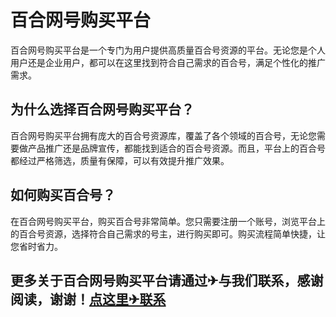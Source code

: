 # 百合网号购买平台

百合网号购买平台是一个专门为用户提供高质量百合号资源的平台。无论您是个人用户还是企业用户，都可以在这里找到符合自己需求的百合号，满足个性化的推广需求。

## 为什么选择百合网号购买平台？

百合网号购买平台拥有庞大的百合号资源库，覆盖了各个领域的百合号，无论您需要做产品推广还是品牌宣传，都能找到适合的百合号资源。而且，平台上的百合号都经过严格筛选，质量有保障，可以有效提升推广效果。

## 如何购买百合号？

在百合网号购买平台，购买百合号非常简单。您只需要注册一个账号，浏览平台上的百合号资源，选择符合自己需求的号主，进行购买即可。购买流程简单快捷，让您省时省力。

## 更多关于百合网号购买平台请通过✈与我们联系，感谢阅读，谢谢！[点这里✈联系](https://add.k02.cc)
